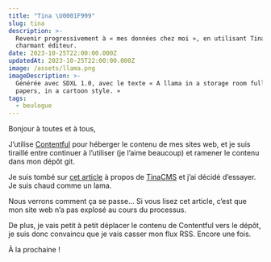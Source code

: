 ```yaml
---
title: "Tina \U0001F999"
slug: tina
description: >-
  Revenir progressivement à « mes données chez moi », en utilisant TinaCMS comme
  charmant éditeur.
date: 2023-10-25T22:00:00.000Z
updatedAt: 2023-10-25T22:00:00.000Z
image: /assets/llama.png
imageDescription: >-
  Générée avec SDXL 1.0, avec le texte « A llama in a storage room full of    
  papers, in a cartoon style. »
tags:
  - beulogue
---
```


Bonjour à toutes et à tous,

J’utilise [Contentful](https://www.contentful.com/) pour héberger le contenu de mes sites web, et je suis tiraillé entre continuer à l’utiliser (je l’aime beaucoup) et ramener le contenu dans mon dépôt git.

Je suis tombé sur [cet article](https://blog.cassidoo.co/post/trying-tinacms/) à propos de [TinaCMS](https://tina.io/) et j’ai décidé d’essayer. Je suis chaud comme un lama.

Nous verrons comment ça se passe... Si vous lisez cet article, c’est que mon site web n’a pas explosé au cours du processus.

De plus, je vais petit à petit déplacer le contenu de Contentful vers le dépôt, je suis donc convaincu que je vais casser mon flux RSS. Encore une fois.

À la prochaine !
